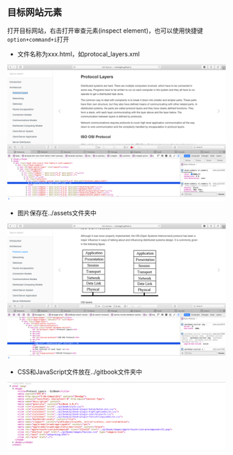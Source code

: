 ## 目标网站元素

打开目标网站，右击打开审查元素(inspect element)，也可以使用快捷键`option+command+i`打开

- 文件名称为xxx.html，如protocal_layers.xml

<div align=center><img src="../images/14.png"/></div>

- 图片保存在../assets文件夹中

<div align=center><img src="../images/15.png"/></div>

- CSS和JavaScript文件放在../gitbook文件夹中

<div align=center><img src="../images/16.png"/></div>